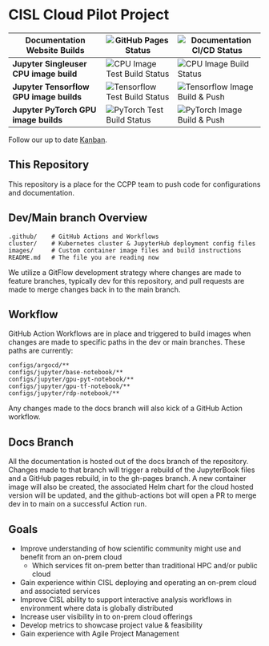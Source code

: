 # CISL Cloud Pilot Project
| Documentation Website Builds | ![GitHub Pages Status](https://github.com/NCAR/cisl-cloud/actions/workflows/pages/pages-build-deployment/badge.svg) | ![Documentation CI/CD Status](https://github.com/NCAR/cisl-cloud/actions/workflows/docs-cicd.yaml/badge.svg) |
|---|---|---|
| **Jupyter Singleuser CPU image build** | ![CPU Image Test Build Status](https://github.com/NCAR/cisl-cloud/actions/workflows/build-basenb-test.yaml/badge.svg) | ![CPU Image Build Status](https://github.com/NCAR/cisl-cloud/actions/workflows/build-push-basenb.yaml/badge.svg) |
| **Jupyter Tensorflow GPU image builds** | ![Tensorflow Test Build Status](https://github.com/NCAR/cisl-cloud/actions/workflows/tensorflow-build-test.yaml/badge.svg) | ![Tensorflow Image Build & Push](https://github.com/NCAR/cisl-cloud/actions/workflows/build-push-tfgpu.yaml/badge.svg) |
| **Jupyter PyTorch GPU image builds** | ![PyTorch Test Build Status](https://github.com/NCAR/cisl-cloud/actions/workflows/pytorch-build-test.yaml/badge.svg) | ![PyTorch Image Build & Push](https://github.com/NCAR/cisl-cloud/actions/workflows/build-push-pytgpu.yaml/badge.svg) |


Follow our up to date [Kanban](https://jira.ucar.edu/secure/RapidBoard.jspa?rapidView=220&projectKey=CCPP).

## This Repository

This repository is a place for the CCPP team to push code for configurations and documentation.

## Dev/Main branch Overview

    .github/    # GitHub Actions and Workflows
    cluster/    # Kubernetes cluster & JupyterHub deployment config files
    images/     # Custom container image files and build instructions
    README.md   # The file you are reading now

We utilize a GitFlow development strategy where changes are made to feature branches, typically dev for this repository, and pull requests are made to merge changes back in to the main branch. 

## Workflow

GitHub Action Workflows are in place and triggered to build images when changes are made to specific paths in the dev or main branches. These paths are currently:

    configs/argocd/**
    configs/jupyter/base-notebook/**
    configs/jupyter/gpu-pyt-notebook/**
    configs/jupyter/gpu-tf-notebook/**
    configs/jupyter/rdp-notebook/**

Any changes made to the docs branch will also kick of a GitHub Action workflow. 

## Docs Branch

All the documentation is hosted out of the docs branch of the repository. Changes made to that branch will trigger a rebuild of the JupyterBook files and a GitHub pages rebuild, in to the gh-pages branch. A new container image will also be created, the associated Helm chart for the cloud hosted version will be updated, and the github-actions bot will open a PR to merge dev in to main on a successful Action run. 

## Goals
* Improve understanding of how scientific community might use and benefit from an on-prem cloud
    * Which services fit on-prem better than traditional HPC and/or public cloud
* Gain experience within CISL deploying and operating an on-prem cloud and associated services
* Improve CISL ability to support interactive analysis workflows in environment where data is globally distributed
* Increase user visibility in to on-prem cloud offerings
* Develop metrics to showcase project value & feasibility
* Gain experience with Agile Project Management